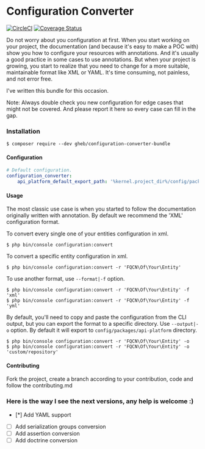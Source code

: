 # Configuration Converter

[![CircleCI](https://circleci.com/gh/GregoireHebert/configuration-converter-bundle.svg?style=shield)](https://circleci.com/gh/GregoireHebert/configuration-converter-bundle)
[![Coverage Status](https://coveralls.io/repos/github/GregoireHebert/configuration-converter-bundle/badge.svg)](https://coveralls.io/github/GregoireHebert/configuration-converter-bundle)

Do not worry about you configuration at first.
When you start working on your project, the documentation (and because it's easy to make a POC with) show you how to configure your resources with annotations.
And it's usually a good practice in some cases to use annotations.
But when your project is growing, you start to realize that you need to change for a more suitable, maintainable format like XML or YAML.
It's time consuming, not painless, and not error free.

I've written this bundle for this occasion.

Note: Always double check you new configuration for edge cases that might not be covered. And please report it here so every case can fill in the gap.

### Installation

```shell
$ composer require --dev gheb/configuration-converter-bundle
```

#### Configuration


```yaml
# Default configuration.
configuration_converter:
    api_platform_default_export_path: '%kernel.project_dir%/config/packages/api-platform/' #(default)

```

#### Usage

The most classic use case is when you started to follow the documentation originally written with annotation.
By default we recommend the 'XML' configuration format.

To convert every single one of your entities configuration in xml.

```shell
$ php bin/console configuration:convert
```

To convert a specific entity configuration in xml.

```shell
$ php bin/console configuration:convert -r 'FQCN\Of\Your\Entity'
```

To use another format, use `--format|-f` option.

```shell
$ php bin/console configuration:convert -r 'FQCN\Of\Your\Entity' -f 'xml'
$ php bin/console configuration:convert -r 'FQCN\Of\Your\Entity' -f 'yml'
```

By default, you'll need to copy and paste the configuration from the CLI output, but you can export the format to a specific directory.
Use `--output|-o` option. By default it will export to `config/packages/api-platform` directory.

```shell
$ php bin/console configuration:convert -r 'FQCN\Of\Your\Entity' -o
$ php bin/console configuration:convert -r 'FQCN\Of\Your\Entity' -o 'custom/repository'
```

#### Contributing

Fork the project, create a branch according to your contribution, code and follow the contributing.md

### Here is the way I see the next versions, any help is welcome :)

- [*] Add YAML support
- [ ] Add serialization groups conversion
- [ ] Add assertion conversion
- [ ] Add doctrine conversion

